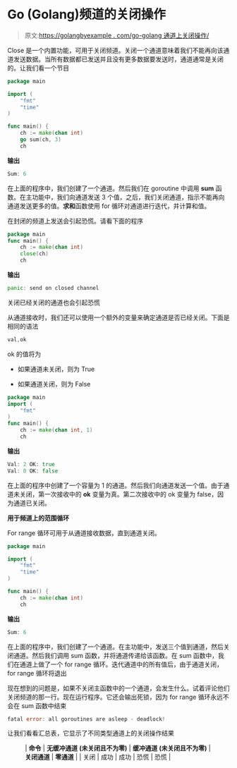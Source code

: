 # Go (Golang)频道的关闭操作

> 原文:[https://golangbyexample . com/go-golang 通道上关闭操作/](https://golangbyexample.com/close-operation-on-a-channel-in-go-golang/)

Close 是一个内置功能，可用于关闭频道。关闭一个通道意味着我们不能再向该通道发送数据。当所有数据都已发送并且没有更多数据要发送时，通道通常是关闭的。让我们看一个节目

```go
package main

import (
    "fmt"
    "time"
)

func main() {
    ch := make(chan int)
    go sum(ch, 3)
    ch 
```

**输出**

```go
Sum: 6
```

在上面的程序中，我们创建了一个通道。然后我们在 goroutine 中调用 **sum** 函数。在主功能中，我们向通道发送 3 个值，之后，我们关闭通道，指示不能再向通道发送更多的值。**求和**函数使用 for 循环对通道进行迭代，并计算和值。

在封闭的频道上发送会引起恐慌。请看下面的程序

```go
package main
func main() {
    ch := make(chan int)
    close(ch)
    ch 
```

**输出**

```go
panic: send on closed channel
```

关闭已经关闭的通道也会引起恐慌

从通道接收时，我们还可以使用一个额外的变量来确定通道是否已经关闭。下面是相同的语法

```go
val,ok 
```

ok 的值将为

*   如果通道未关闭，则为 True

*   如果通道关闭，则为 False

```go
package main
import (
    "fmt"
)
func main() {
    ch := make(chan int, 1)
    ch 
```

**输出**

```go
Val: 2 OK: true
Val: 0 OK: false
```

在上面的程序中创建了一个容量为 1 的通道。然后我们向通道发送一个值。由于通道未关闭，第一次接收中的 **ok** 变量为真。第二次接收中的 ok 变量为 false，因为通道已关闭。

**用于频道上的范围循环**

For range 循环可用于从通道接收数据，直到通道关闭。

```go
package main

import (
	"fmt"
	"time"
)

func main() {
	ch := make(chan int)
	ch 
```

**输出**

```go
Sum: 6
```

在上面的程序中，我们创建了一个通道。在主功能中，发送三个值到通道，然后关闭通道。然后我们调用 sum 函数，并将通道传递给该函数。在 sum 函数中，我们在通道上做了一个 for range 循环。迭代通道中的所有值后，由于通道关闭，for range 循环将退出

现在想到的问题是，如果不关闭主函数中的一个通道，会发生什么。试着评论他们关闭频道的那一行。现在运行程序。它还会输出死锁，因为 for range 循环永远不会在 sum 函数中结束

```go
fatal error: all goroutines are asleep - deadlock!
```

让我们看看汇总表，它显示了不同类型通道上的关闭操作结果

<figure class="wp-block-table is-style-regular">

| **命令** | **无缓冲通道** **(未关闭且不为零)** | **缓冲通道** **(未关闭且不为零)** | **关闭通道** | **零通道** |
| 关闭 | 成功 | 成功 | 恐慌 | 恐慌 |

</figure>
